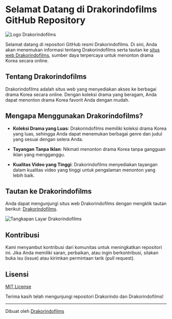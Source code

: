 # Selamat Datang di Drakorindofilms GitHub Repository

![Logo Drakorindofilms](https://i.ibb.co/ByFnzhC/drakorindofilms.png)

Selamat datang di repositori GitHub resmi Drakorindofilms. Di sini, Anda akan menemukan informasi tentang Drakorindofilms serta tautan ke [situs web Drakorindofilms](https://drakorindofilms.cam), sumber daya terpercaya untuk menonton drama Korea secara online.

## Tentang Drakorindofilms

Drakorindofilms adalah situs web yang menyediakan akses ke berbagai drama Korea secara online. Dengan koleksi drama yang beragam, Anda dapat menonton drama Korea favorit Anda dengan mudah.

## Mengapa Menggunakan Drakorindofilms?

- **Koleksi Drama yang Luas**: Drakorindofilms memiliki koleksi drama Korea yang luas, sehingga Anda dapat menemukan berbagai genre dan judul yang sesuai dengan selera Anda.

- **Tayangan Tanpa Iklan**: Nikmati menonton drama Korea tanpa gangguan iklan yang mengganggu.

- **Kualitas Video yang Tinggi**: Drakorindofilms menyediakan tayangan dalam kualitas video yang tinggi untuk pengalaman menonton yang lebih baik.

## Tautan ke Drakorindofilms

Anda dapat mengunjungi situs web Drakorindofilms dengan mengklik tautan berikut: [Drakorindofilms](https://drakorindofilms.cam).

![Tangkapan Layar Drakorindofilms](https://i.ibb.co/C522YsV/tangkapan-layar-drakorindofilms.png)

## Kontribusi

Kami menyambut kontribusi dari komunitas untuk meningkatkan repositori ini. Jika Anda memiliki saran, perbaikan, atau ingin berkontribusi, silakan buka isu (issue) atau kirimkan permintaan tarik (pull request).

## Lisensi

[MIT License](LICENSE)

Terima kasih telah mengunjungi repositori Drakorindo dan Drakorindofilms!

---
Dibuat oleh [Drakorindofilms](https://drakorindofilms.cam)
